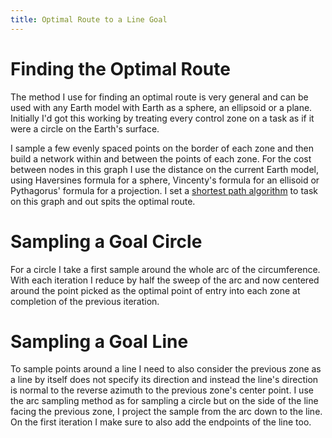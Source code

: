 ```yaml
---
title: Optimal Route to a Line Goal
---
```


# Finding the Optimal Route
The method I use for finding an optimal route is very general and can be used
with any Earth model with Earth as a sphere, an ellipsoid or a plane. Initially
I'd got this working by treating every control zone on a task as if it were
a circle on the Earth's surface.

I sample a few evenly spaced points on the border of each zone and then build
a network within and between the points of each zone.  For the cost between
nodes in this graph I use the distance on the current Earth model, using
Haversines formula for a sphere, Vincenty's formula for an ellisoid or
Pythagorus' formula for a projection. I set a [shortest path
algorithm](https://hackage.haskell.org/package/fgl-5.7.0.1/docs/Data-Graph-Inductive-Query-SP.html)
to task on this graph and out spits the optimal route.

# Sampling a Goal Circle

For a circle I take a first sample around the whole arc of the circumference.
With each iteration I reduce by half the sweep of the arc and now centered
around the point picked as the optimal point of entry into each zone at
completion of the previous iteration.

# Sampling a Goal Line

To sample points around a line I need to also consider the previous zone as
a line by itself does not specify its direction and instead the line's
direction is normal to the reverse azimuth to the previous zone's center point.
I use the arc sampling method as for sampling a circle but on the side of the
line facing the previous zone, I project the sample from the arc down to the
line. On the first iteration I make sure to also add the endpoints of the line
too.
